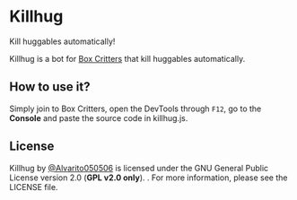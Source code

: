 # Killhug
Kill huggables automatically!

Killhug is a bot for [Box Critters](https://boxcritters.com/) that kill huggables automatically.

## How to use it?
Simply join to Box Critters, open the DevTools through `F12`, go to the __Console__ and paste the source code in killhug.js.

## License
Killhug by [@Alvarito050506](htps://github.com/Alvarito050506) is licensed under the GNU General Public License version 2.0 (**GPL v2.0 only**). . For more information, please see the LICENSE file.
